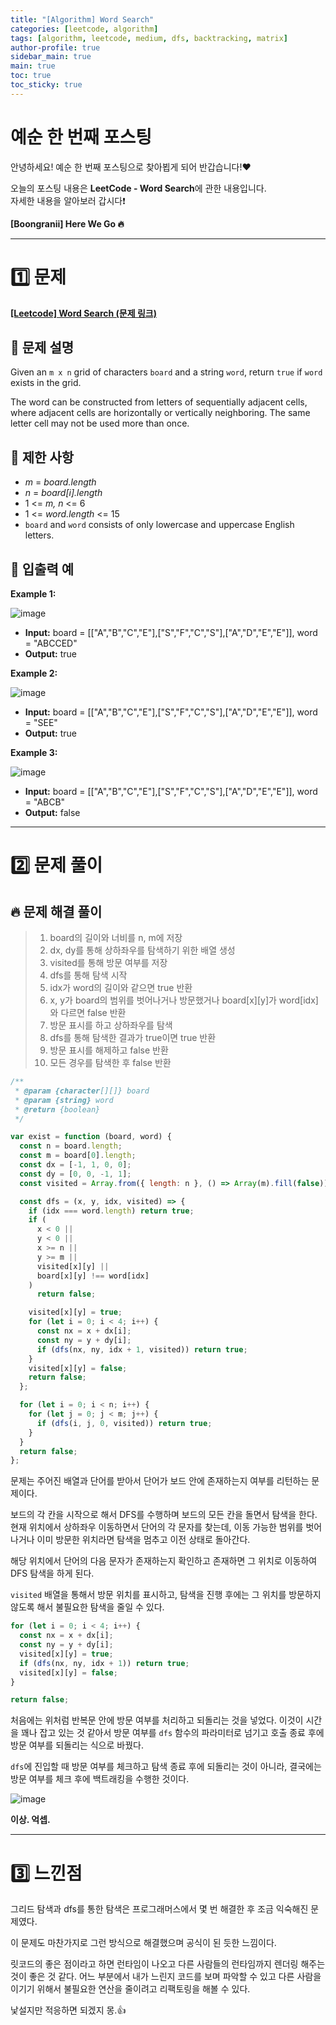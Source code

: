 ```yaml
---
title: "[Algorithm] Word Search"
categories: [leetcode, algorithm]
tags: [algorithm, leetcode, medium, dfs, backtracking, matrix]
author-profile: true
sidebar_main: true
main: true
toc: true
toc_sticky: true
---
```


# 예순 한 번째 포스팅

안녕하세요! 예순 한 번째 포스팅으로 찾아뵙게 되어 반갑습니다!♥

오늘의 포스팅 내용은 **LeetCode - Word Search**에 관한 내용입니다. <br/>
자세한 내용을 알아보러 갑시다❗️

**[Boongranii] Here We Go 🔥**

---

# 1️⃣ 문제

[**[Leetcode] Word Search (문제 링크)**](https://leetcode.com/problems/word-search/description/?envType=daily-question&envId=2024-04-03)

## 💨 **문제 설명**

Given an `m x n` grid of characters `board` and a string `word`, return `true` if `word` exists in the grid.

The word can be constructed from letters of sequentially adjacent cells, where adjacent cells are horizontally or vertically neighboring. The same letter cell may not be used more than once.

## 💨 **제한 사항**

- _m_ = _board.length_
- _n_ = _board[i].length_
- 1 <= _m, n_ <= 6
- 1 <= _word.length_ <= 15
- `board` and `word` consists of only lowercase and uppercase English letters.

## 💨 **입출력 예**

**Example 1:**

![image](https://github.com/bbjbc/bbjbc.github.io/assets/102457140/4922a624-ea5b-4479-9486-9a4cd2111f00) <br>

- **Input:** board = [["A","B","C","E"],["S","F","C","S"],["A","D","E","E"]], word = "ABCCED"
- **Output:** true

**Example 2:**

![image](https://github.com/bbjbc/bbjbc.github.io/assets/102457140/38f7baa5-b6b6-4af0-a93e-72ad23f28aff) <br>

- **Input:** board = [["A","B","C","E"],["S","F","C","S"],["A","D","E","E"]], word = "SEE"
- **Output:** true

**Example 3:**

![image](https://github.com/bbjbc/bbjbc.github.io/assets/102457140/c7090b3a-05b5-4167-9599-9d34f6a72f11) <br>

- **Input:** board = [["A","B","C","E"],["S","F","C","S"],["A","D","E","E"]], word = "ABCB"
- **Output:** false

---

# 2️⃣ 문제 풀이

## 🔥 문제 해결 풀이

> 1. board의 길이와 너비를 n, m에 저장
> 2. dx, dy를 통해 상하좌우를 탐색하기 위한 배열 생성
> 3. visited를 통해 방문 여부를 저장
> 4. dfs를 통해 탐색 시작
> 5. idx가 word의 길이와 같으면 true 반환
> 6. x, y가 board의 범위를 벗어나거나 방문했거나 board[x][y]가 word[idx]와 다르면 false 반환
> 7. 방문 표시를 하고 상하좌우를 탐색
> 8. dfs를 통해 탐색한 결과가 true이면 true 반환
> 9. 방문 표시를 해제하고 false 반환
> 10. 모든 경우를 탐색한 후 false 반환

```js
/**
 * @param {character[][]} board
 * @param {string} word
 * @return {boolean}
 */

var exist = function (board, word) {
  const n = board.length;
  const m = board[0].length;
  const dx = [-1, 1, 0, 0];
  const dy = [0, 0, -1, 1];
  const visited = Array.from({ length: n }, () => Array(m).fill(false));

  const dfs = (x, y, idx, visited) => {
    if (idx === word.length) return true;
    if (
      x < 0 ||
      y < 0 ||
      x >= n ||
      y >= m ||
      visited[x][y] ||
      board[x][y] !== word[idx]
    )
      return false;

    visited[x][y] = true;
    for (let i = 0; i < 4; i++) {
      const nx = x + dx[i];
      const ny = y + dy[i];
      if (dfs(nx, ny, idx + 1, visited)) return true;
    }
    visited[x][y] = false;
    return false;
  };

  for (let i = 0; i < n; i++) {
    for (let j = 0; j < m; j++) {
      if (dfs(i, j, 0, visited)) return true;
    }
  }
  return false;
};
```

문제는 주어진 배열과 단어를 받아서 단어가 보드 안에 존재하는지 여부를 리턴하는 문제이다.

보드의 각 칸을 시작으로 해서 DFS를 수행하며 보드의 모든 칸을 돌면서 탐색을 한다. 현재 위치에서 상하좌우 이동하면서 단어의 각 문자를 찾는데, 이동 가능한 범위를 벗어나거나 이미 방문한 위치라면 탐색을 멈추고 이전 상태로 돌아간다.

해당 위치에서 단어의 다음 문자가 존재하는지 확인하고 존재하면 그 위치로 이동하여 DFS 탐색을 하게 된다.

`visited` 배열을 통해서 방문 위치를 표시하고, 탐색을 진행 후에는 그 위치를 방문하지 않도록 해서 불필요한 탐색을 줄일 수 있다.

```js
for (let i = 0; i < 4; i++) {
  const nx = x + dx[i];
  const ny = y + dy[i];
  visited[x][y] = true;
  if (dfs(nx, ny, idx + 1)) return true;
  visited[x][y] = false;
}

return false;
```

처음에는 위처럼 반복문 안에 방문 여부를 처리하고 되돌리는 것을 넣었다. 이것이 시간을 꽤나 잡고 있는 것 같아서 방문 여부를 `dfs` 함수의 파라미터로 넘기고 호출 종료 후에 방문 여부를 되돌리는 식으로 바꿨다.

`dfs`에 진입할 때 방문 여부를 체크하고 탐색 종료 후에 되돌리는 것이 아니라, 결국에는 방문 여부를 체크 후에 백트래킹을 수행한 것이다.

![image](https://github.com/bbjbc/bbjbc.github.io/assets/102457140/b0987bc2-b789-4c63-90ee-4992025c07f2) <br>

**이상. 억셉.**

---

# 3️⃣ 느낀점

그리드 탐색과 dfs를 통한 탐색은 프로그래머스에서 몇 번 해결한 후 조금 익숙해진 문제였다.

이 문제도 마찬가지로 그런 방식으로 해결했으며 공식이 된 듯한 느낌이다.

릿코드의 좋은 점이라고 하면 런타임이 나오고 다른 사람들의 런타임까지 렌더링 해주는 것이 좋은 것 같다. 어느 부분에서 내가 느린지 코드를 보며 파악할 수 있고 다른 사람을 이기기 위해서 불필요한 연산을 줄이려고 리팩토링을 해볼 수 있다.

낯설지만 적응하면 되겠지 몽.👍
